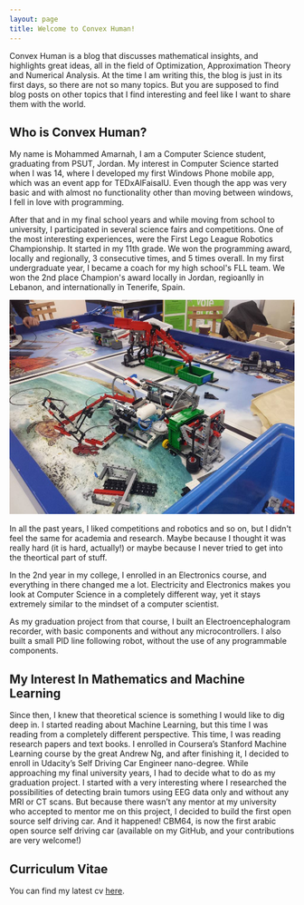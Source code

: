 ```yaml
---
layout: page
title: Welcome to Convex Human!
---
```


Convex Human is a blog that discusses mathematical insights, and highlights great ideas, all in the field of Optimization, Approximation Theory and Numerical Analysis. At the time I am writing this, the blog is just in its first days, so there are not so many topics. But you are supposed to find blog posts on other topics that I find interesting and feel like I want to share them with the world.

## Who is Convex Human?
My name is Mohammed Amarnah, I am a Computer Science student, graduating from PSUT, Jordan. My interest in Computer Science started when I was 14, where I developed my first Windows Phone mobile app, which was an event app for TEDxAlFaisalU. Even though the app was very basic and with almost no functionality other than moving between windows, I fell in love with programming.

After that and in my final school years and while moving from school to university, I participated in several science fairs and competitions. One of the most interesting experiences, were the First Lego League Robotics Championship. It started in my 11th grade. We won the programming award, locally and regionally, 3 consecutive times, and 5 times overall. In my first undergraduate year, I became a coach for my high school's FLL team. We won the 2nd place Champion's award locally in Jordan, regioanlly in Lebanon, and internationally in Tenerife, Spain.

![](../assets/img/robotics1.jpg)

In all the past years, I liked competitions and robotics and so on, but I didn't feel the same for academia and research. Maybe because I thought it was really hard (it is hard, actually!) or maybe because I never tried to get into the theortical part of stuff.

In the 2nd year in my college, I enrolled in an Electronics course, and everything in there changed me a lot. Electricity and Electronics makes you look at Computer Science in a completely different way, yet it stays extremely similar to the mindset of a computer scientist.

As my graduation project from that course, I built an Electroencephalogram recorder, with basic components and without any microcontrollers. I also built a small PID line following robot, without the use of any programmable components.

## My Interest In Mathematics and Machine Learning

Since then, I knew that theoretical science is something I would like to dig deep in. I started reading about Machine Learning, but this time I was reading from a completely different perspective. This time, I was reading research papers and text books. I enrolled in Coursera’s Stanford Machine Learning course by the great Andrew Ng, and after finishing it, I decided to enroll in Udacity’s Self Driving Car Engineer nano-degree.
While approaching my final university years, I had to decide what to do as my graduation project. I started with a very interesting where I researched the possibilities of detecting brain tumors using EEG data only and without any MRI or CT scans. But because there wasn’t any mentor at my university who accepted to mentor me on this project, I decided to build the first open source self driving car. And it happened! CBM64, is now the first arabic open source self driving car (available on my GitHub, and your contributions are very welcome!)

## Curriculum Vitae
You can find my latest cv [here]().